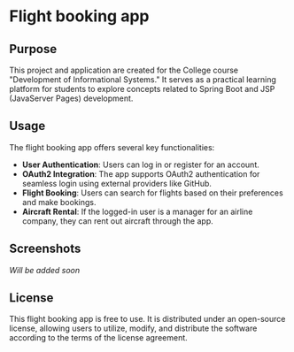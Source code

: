 # Flight booking app

## Purpose
This project and application are created for the College course "Development of Informational Systems." It serves as a practical learning platform for students to explore concepts related to Spring Boot and JSP (JavaServer Pages) development.

## Usage
The flight booking app offers several key functionalities:
- **User Authentication**: Users can log in or register for an account.
- **OAuth2 Integration**: The app supports OAuth2 authentication for seamless login using external providers like GitHub.
- **Flight Booking**: Users can search for flights based on their preferences and make bookings.
- **Aircraft Rental**: If the logged-in user is a manager for an airline company, they can rent out aircraft through the app.

## Screenshots
*Will be added soon*

## License
This flight booking app is free to use. It is distributed under an open-source license, allowing users to utilize, modify, and distribute the software according to the terms of the license agreement.
